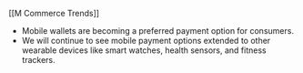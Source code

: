 
[[M Commerce Trends]]

- Mobile wallets are becoming a preferred payment option for consumers. 
- We will continue to see mobile payment options extended to other wearable devices like smart watches, health sensors, and fitness trackers.